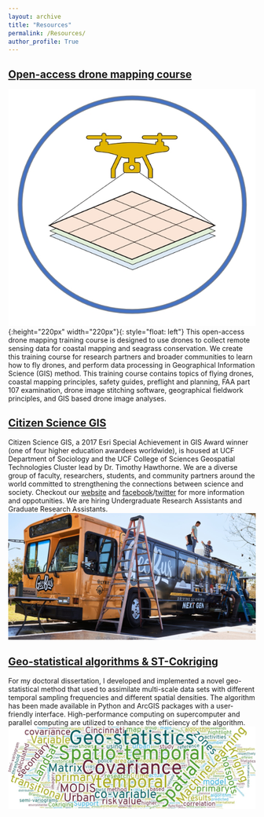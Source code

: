 ```yaml
---
layout: archive
title: "Resources"
permalink: /Resources/
author_profile: True
---
```


## [Open-access drone mapping course](https://gis-yang.github.io/DroneMapping/)
![image](/images/dronetraining.jpg){:height="220px" width="220px"}{: style="float: left"}
This open-access drone mapping training course is designed to use drones to collect remote sensing data for coastal mapping and seagrass conservation. We create this training course for research partners and broader communities to learn how to fly drones, and perform data processing in Geographical Information Science (GIS) method. This training course contains topics of flying drones, coastal mapping principles, safety guides, preflight and planning, FAA part 107 examination, drone image stitching software, geographical fieldwork principles, and GIS based drone image analyses. 



## [Citizen Science GIS](http://www.citizensciencegis.org/)
Citizen Science GIS, a 2017 Esri Special Achievement in GIS Award winner (one of four higher education awardees worldwide), is housed at UCF Department of Sociology and the UCF College of Sciences Geospatial Technologies Cluster lead by Dr. Timothy Hawthorne. We are a diverse group of faculty, researchers, students, and community partners around the world committed to strengthening the connections between science and society. Checkout our [website](https://www.citizensciencegis.org/) and [facebook](https://www.facebook.com/citizensciencegis/)/[twitter](https://twitter.com/citizen_gis) for more information and oppotunities. We are hiring Undergraduate Research Assistants and Graduate Research Assistants. 
<img src="/images/Geobus.jpg">

## [Geo-statistical algorithms & ST-Cokriging](https://github.com/gis-yang/Crime-prediction)

For my doctoral dissertation, I developed and implemented a novel geo-statistical method that used to assimilate multi-scale data sets with different temporal sampling frequencies and different spatial densities. The algorithm has been made available in Python and ArcGIS packages with a user-friendly interface. High-performance computing on supercomputer and parallel computing are utilized to enhance the efficiency of the algorithm.
<img src="/images/CK_cloud.jpg">
